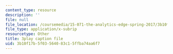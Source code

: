```yaml
---
content_type: resource
description: ''
file: null
file_location: /coursemedia/15-071-the-analytics-edge-spring-2017/3b10f17b5f03564083c15ffba74aa6f7_D32g7Vv3_gA.vtt
file_type: application/x-subrip
resourcetype: Other
title: 3play caption file
uid: 3b10f17b-5f03-5640-83c1-5ffba74aa6f7
---
```

